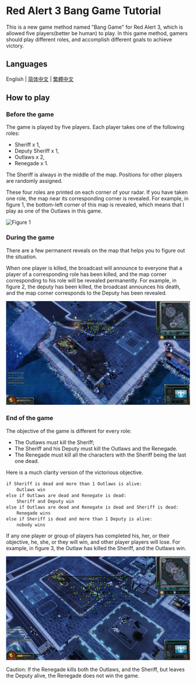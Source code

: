 # Red Alert 3 Bang Game Tutorial

This is a new game method named "Bang Game" for Red Alert 3, which is allowed five players(better be human) to play. In this game method, gamers should play different roles, and accomplish different goals to achieve victory. 

## Languages

English | [简体中文](./README.chs.md) | [繁體中文](./README.cht.md)

## How to play

### Before the game

The game is played by five players. Each player takes one of the following roles: 

- Sheriff x 1, 
- Deputy Sheriff x 1, 
- Outlaws x 2, 
- Renegade x 1. 

The Sheriff is always in the middle of the map. Positions for other players are randomly assigned. 

These four roles are printed on each corner of your radar. If you have taken one role, the map near its corresponding corner is revealed. For example, in figure 1, the bottom-left corner of this map is revealed, which means that I play as one of the Outlaws in this game. 

![Figure 1](./Figures/Figure-1.png)

### During the game

There are a few permanent reveals on the map that helps you to figure out the situation. 

When one player is killed, the broadcast will announce to everyone that a player of a corresponding role has been killed, and the map corner corresponding to his role will be revealed permanently. For example, in figure 2, the deputy has been killed, the broadcast announces his death, and the map corner corresponds to the Deputy has been revealed. 

![Figure 2](./Figures/Figure-2.png)

### End of the game

The objective of the game is different for every role: 

- The Outlaws must kill the Sheriff; 
- The Sheriff and his Deputy must kill the Outlaws and the Renegade. 
- The Renegade must kill all the characters with the Sheriff being the last one dead. 



Here is a much clarity version of the victorious objective. 

```
if Sheriff is dead and more than 1 Outlaws is alive:
	Outlaws win
else if Outlaws are dead and Renegate is dead:
	Sheriff and Deputy win
else if Outlaws are dead and Renegate is dead and Sheriff is dead:
	Renegade wins
else if Sheriff is dead and more than 1 Deputy is alive:
	nobody wins
```

If any one player or group of players has completed his, her, or their objective, he, she, or they will win, and other player players will lose. For example, in figure 3, the Outlaw has killed the Sheriff, and the Outlaws win. 

![Figure 3](./Figures/Figure-3.png)

Caution: If the Renegade kills both the Outlaws, and the Sheriff, but leaves the Deputy alive, the Renegade does not win the game. 

